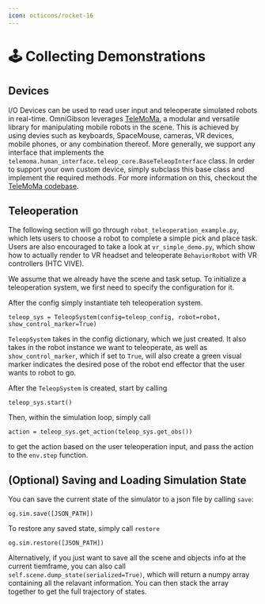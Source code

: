 ```yaml
---
icon: octicons/rocket-16
---
```


# 🕹️ **Collecting Demonstrations**


## Devices
I/O Devices can be used to read user input and teleoperate simulated robots in real-time. OmniGibson leverages [TeleMoMa](https://robin-lab.cs.utexas.edu/telemoma-web/), a modular and versatile library for manipulating mobile robots in the scene. This is achieved by using devies such as keyboards, SpaceMouse, cameras, VR devices, mobile phones, or any combination thereof. More generally, we support any interface that implements the `telemoma.human_interface.teleop_core.BaseTeleopInterface` class. In order to support your own custom device, simply subclass this base class and implement the required methods. For more information on this, checkout the [TeleMoMa codebase](https://github.com/UT-Austin-RobIn/telemoma).

## Teleoperation

The following section will go through `robot_teleoperation_example.py`, which lets users to choose a robot to complete a simple pick and place task. Users are also encouraged to take a look at `vr_simple_demo.py`, which show how to actually render to VR headset and teleoperate `BehaviorRobot` with VR controllers (HTC VIVE).

We assume that we already have the scene and task setup. To initialize a teleoperation system, we first need to specify the configuration for it.  

After the config simply instantiate teh teleoperation system.

```
teleop_sys = TeleopSystem(config=teleop_config, robot=robot, show_control_marker=True)
```

`TeleopSystem` takes in the config dictionary, which we just created. It also takes in the robot instance we want to teleoperate, as well as `show_control_marker`, which if set to `True`, will also create a green visual marker indicates the desired pose of the robot end effector that the user wants to robot to go.

After the `TeleopSystem` is created, start by calling
```
teleop_sys.start()
```

Then, within the simulation loop, simply call

```
action = teleop_sys.get_action(teleop_sys.get_obs())
```

to get the action based on the user teleoperation input, and pass the action to the `env.step` function.

## (Optional) Saving and Loading Simulation State
You can save the current state of the simulator to a json file by calling `save`:

```
og.sim.save([JSON_PATH])
```

To restore any saved state, simply call `restore`

```
og.sim.restore([JSON_PATH])
```

Alternatively, if you just want to save all the scene and objects info at the current tiemframe, you can also call `self.scene.dump_state(serialized=True)`, which will return a numpy array containing all the relavant information. You can then stack the array together to get the full trajectory of states.
